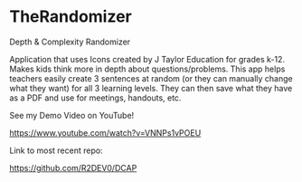 # TheRandomizer
Depth & Complexity
Randomizer

Application that uses Icons created by J Taylor Education for grades k-12. Makes kids think more in depth about questions/problems.
This app helps teachers easily create 3 sentences at random (or they can manually change what they want) for all 3 learning levels. They can then save what they have as a PDF and use for meetings, handouts, etc. 

See my Demo Video on YouTube!

https://www.youtube.com/watch?v=VNNPs1vPOEU

Link to most recent repo: 

https://github.com/R2DEV0/DCAP

